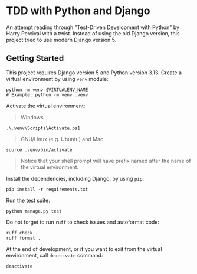 # TDD with Python and Django

An attempt reading through "Test-Driven Development with Python" by Harry Percival
with a twist. Instead of using the old Django version, this project tried to use
modern Django version 5.

## Getting Started

This project requires Django version 5 and Python version 3.13.
Create a virtual environment by using `venv` module:

```shell
python -m venv $VIRTUALENV_NAME
# Example: python -m venv .venv
```

Activate the virtual environment:

> Windows

```pwsh
.\.venv\Scripts\Activate.ps1
```

> GNU/Linux (e.g. Ubuntu) and Mac

```shell
source .venv/bin/activate
```

> Notice that your shell prompt will have prefix named after the name of the
> virtual environment.

Install the dependencies, including Django, by using `pip`:

```shell
pip install -r requirements.txt
```

Run the test suite:

```shell
python manage.py test
```

Do not forget to run `ruff` to check issues and autoformat code:

```shell
ruff check .
ruff format .
```

At the end of development, or if you want to exit from the virtual environment,
call `deactivate` command:

```shell
deactivate
```
